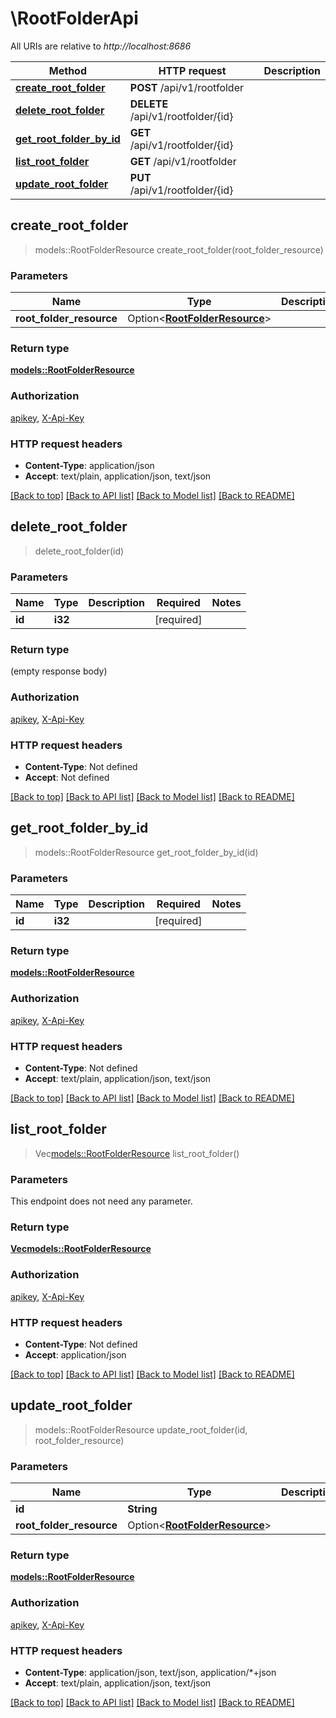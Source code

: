 # \RootFolderApi

All URIs are relative to *http://localhost:8686*

Method | HTTP request | Description
------------- | ------------- | -------------
[**create_root_folder**](RootFolderApi.md#create_root_folder) | **POST** /api/v1/rootfolder | 
[**delete_root_folder**](RootFolderApi.md#delete_root_folder) | **DELETE** /api/v1/rootfolder/{id} | 
[**get_root_folder_by_id**](RootFolderApi.md#get_root_folder_by_id) | **GET** /api/v1/rootfolder/{id} | 
[**list_root_folder**](RootFolderApi.md#list_root_folder) | **GET** /api/v1/rootfolder | 
[**update_root_folder**](RootFolderApi.md#update_root_folder) | **PUT** /api/v1/rootfolder/{id} | 



## create_root_folder

> models::RootFolderResource create_root_folder(root_folder_resource)


### Parameters


Name | Type | Description  | Required | Notes
------------- | ------------- | ------------- | ------------- | -------------
**root_folder_resource** | Option<[**RootFolderResource**](RootFolderResource.md)> |  |  |

### Return type

[**models::RootFolderResource**](RootFolderResource.md)

### Authorization

[apikey](../README.md#apikey), [X-Api-Key](../README.md#X-Api-Key)

### HTTP request headers

- **Content-Type**: application/json
- **Accept**: text/plain, application/json, text/json

[[Back to top]](#) [[Back to API list]](../README.md#documentation-for-api-endpoints) [[Back to Model list]](../README.md#documentation-for-models) [[Back to README]](../README.md)


## delete_root_folder

> delete_root_folder(id)


### Parameters


Name | Type | Description  | Required | Notes
------------- | ------------- | ------------- | ------------- | -------------
**id** | **i32** |  | [required] |

### Return type

 (empty response body)

### Authorization

[apikey](../README.md#apikey), [X-Api-Key](../README.md#X-Api-Key)

### HTTP request headers

- **Content-Type**: Not defined
- **Accept**: Not defined

[[Back to top]](#) [[Back to API list]](../README.md#documentation-for-api-endpoints) [[Back to Model list]](../README.md#documentation-for-models) [[Back to README]](../README.md)


## get_root_folder_by_id

> models::RootFolderResource get_root_folder_by_id(id)


### Parameters


Name | Type | Description  | Required | Notes
------------- | ------------- | ------------- | ------------- | -------------
**id** | **i32** |  | [required] |

### Return type

[**models::RootFolderResource**](RootFolderResource.md)

### Authorization

[apikey](../README.md#apikey), [X-Api-Key](../README.md#X-Api-Key)

### HTTP request headers

- **Content-Type**: Not defined
- **Accept**: text/plain, application/json, text/json

[[Back to top]](#) [[Back to API list]](../README.md#documentation-for-api-endpoints) [[Back to Model list]](../README.md#documentation-for-models) [[Back to README]](../README.md)


## list_root_folder

> Vec<models::RootFolderResource> list_root_folder()


### Parameters

This endpoint does not need any parameter.

### Return type

[**Vec<models::RootFolderResource>**](RootFolderResource.md)

### Authorization

[apikey](../README.md#apikey), [X-Api-Key](../README.md#X-Api-Key)

### HTTP request headers

- **Content-Type**: Not defined
- **Accept**: application/json

[[Back to top]](#) [[Back to API list]](../README.md#documentation-for-api-endpoints) [[Back to Model list]](../README.md#documentation-for-models) [[Back to README]](../README.md)


## update_root_folder

> models::RootFolderResource update_root_folder(id, root_folder_resource)


### Parameters


Name | Type | Description  | Required | Notes
------------- | ------------- | ------------- | ------------- | -------------
**id** | **String** |  | [required] |
**root_folder_resource** | Option<[**RootFolderResource**](RootFolderResource.md)> |  |  |

### Return type

[**models::RootFolderResource**](RootFolderResource.md)

### Authorization

[apikey](../README.md#apikey), [X-Api-Key](../README.md#X-Api-Key)

### HTTP request headers

- **Content-Type**: application/json, text/json, application/*+json
- **Accept**: text/plain, application/json, text/json

[[Back to top]](#) [[Back to API list]](../README.md#documentation-for-api-endpoints) [[Back to Model list]](../README.md#documentation-for-models) [[Back to README]](../README.md)

